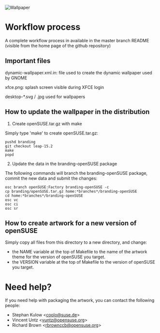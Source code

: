 ![Wallpaper](/raw-theme-drop/desktop-1280x1024.svg)

# Workflow process

A complete workflow process in available in the master branch README
(visible from the home page of the github repository)

## Important files

dynamic-wallpaper.xml.in: file used to create the dynamic wallpaper used by GNOME

xfce.png: splash screen visible during XFCE login

desktop-\*.svg / .jpg used for wallpapers

## How to update the wallpaper in the distribution

1. Create openSUSE.tar.gz with make

Simply type 'make' to create openSUSE.tar.gz:

```
pushd branding
git checkout leap-15.2
make
popd
```

2. Update the data in the branding-openSUSE package

The following commands will branch the branding-openSUSE package, commit the new data and submit the changes:

```
osc branch openSUSE:Factory branding-openSUSE -c
cp branding/openSUSE.tar.gz home:*branches*/branding-openSUSE
cd home:*branches*/branding-openSUSE
osc vc
osc ci
osc sr
```

## How to create artwork for a new version of openSUSE

Simply copy all files from this directory to a new directory, and change:

- the NAME variable at the top of Makefile to the name of the artwork theme for the version of openSUSE you target.
- the VERSION variable at the top of Makefile to the version of openSUSE you target.


# Need help?

If you need help with packaging the artwork, you can contact the following
people:

- Stephan Kulow <[coolo@suse.de](mailto:coolo@suse.de)>
- Vincent Untz <[vuntz@opensuse.org](mailto:vuntz@opensuse.org)>
- Richard Brown <[rbrownccb@opensuse.org](mailto:rbrownccb@opensuse.org)>
